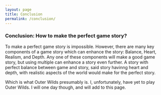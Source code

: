 ```yaml
---
layout: page
title: Conclusion
permalink: /conclusion/
---
```


### Conclusion: How to make the perfect game story?

To make a perfect game story is impossible. However, there are many key components of a game story which can enhance the story: Balance, Heart, Realism, and Depth. Any one of these components will make a good game story, but using multiple can enhance a story even further. A story with perfect balance between game and story, said story havinng heart and depth, with realistic aspects of the world would make for the perfect story.

Which is what Outer Wilds presumably is. I, unfortunately, have yet to play Outer Wilds. I will one day though, and will add to this page.
